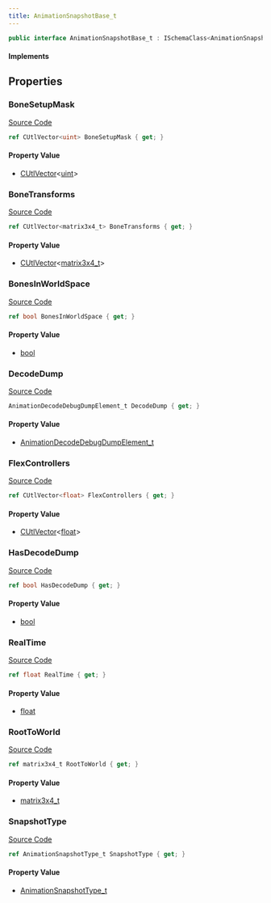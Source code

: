 ```yaml
---
title: AnimationSnapshotBase_t
---
```


```csharp
public interface AnimationSnapshotBase_t : ISchemaClass<AnimationSnapshotBase_t>, ISchemaField, ISchemaClass, INativeHandle
```

#### Implements

## Properties

### BoneSetupMask

[Source Code](https://github.com/swiftly-solution/swiftlys2/blob/main/managed/src/SwiftlyS2.Generated/Schemas/Interfaces/AnimationSnapshotBase_t.cs#L23)

```csharp
ref CUtlVector<uint> BoneSetupMask { get; }
```

#### Property Value

- [CUtlVector](/docs/api/-1)<[uint](https://learn.microsoft.com/dotnet/api/system.uint32)>

### BoneTransforms

[Source Code](https://github.com/swiftly-solution/swiftlys2/blob/main/managed/src/SwiftlyS2.Generated/Schemas/Interfaces/AnimationSnapshotBase_t.cs#L25)

```csharp
ref CUtlVector<matrix3x4_t> BoneTransforms { get; }
```

#### Property Value

- [CUtlVector](/docs/api/-1)<[matrix3x4_t](/docs/api/shared/natives/matrix3x4_t)>

### BonesInWorldSpace

[Source Code](https://github.com/swiftly-solution/swiftlys2/blob/main/managed/src/SwiftlyS2.Generated/Schemas/Interfaces/AnimationSnapshotBase_t.cs#L21)

```csharp
ref bool BonesInWorldSpace { get; }
```

#### Property Value

- [bool](https://learn.microsoft.com/dotnet/api/system.boolean)

### DecodeDump

[Source Code](https://github.com/swiftly-solution/swiftlys2/blob/main/managed/src/SwiftlyS2.Generated/Schemas/Interfaces/AnimationSnapshotBase_t.cs#L33)

```csharp
AnimationDecodeDebugDumpElement_t DecodeDump { get; }
```

#### Property Value

- [AnimationDecodeDebugDumpElement_t](/docs/api/shared/schemadefinitions/animationdecodedebugdumpelement_t)

### FlexControllers

[Source Code](https://github.com/swiftly-solution/swiftlys2/blob/main/managed/src/SwiftlyS2.Generated/Schemas/Interfaces/AnimationSnapshotBase_t.cs#L27)

```csharp
ref CUtlVector<float> FlexControllers { get; }
```

#### Property Value

- [CUtlVector](/docs/api/-1)<[float](https://learn.microsoft.com/dotnet/api/system.single)>

### HasDecodeDump

[Source Code](https://github.com/swiftly-solution/swiftlys2/blob/main/managed/src/SwiftlyS2.Generated/Schemas/Interfaces/AnimationSnapshotBase_t.cs#L31)

```csharp
ref bool HasDecodeDump { get; }
```

#### Property Value

- [bool](https://learn.microsoft.com/dotnet/api/system.boolean)

### RealTime

[Source Code](https://github.com/swiftly-solution/swiftlys2/blob/main/managed/src/SwiftlyS2.Generated/Schemas/Interfaces/AnimationSnapshotBase_t.cs#L17)

```csharp
ref float RealTime { get; }
```

#### Property Value

- [float](https://learn.microsoft.com/dotnet/api/system.single)

### RootToWorld

[Source Code](https://github.com/swiftly-solution/swiftlys2/blob/main/managed/src/SwiftlyS2.Generated/Schemas/Interfaces/AnimationSnapshotBase_t.cs#L19)

```csharp
ref matrix3x4_t RootToWorld { get; }
```

#### Property Value

- [matrix3x4_t](/docs/api/shared/natives/matrix3x4_t)

### SnapshotType

[Source Code](https://github.com/swiftly-solution/swiftlys2/blob/main/managed/src/SwiftlyS2.Generated/Schemas/Interfaces/AnimationSnapshotBase_t.cs#L29)

```csharp
ref AnimationSnapshotType_t SnapshotType { get; }
```

#### Property Value

- [AnimationSnapshotType_t](/docs/api/shared/schemadefinitions/animationsnapshottype_t)

